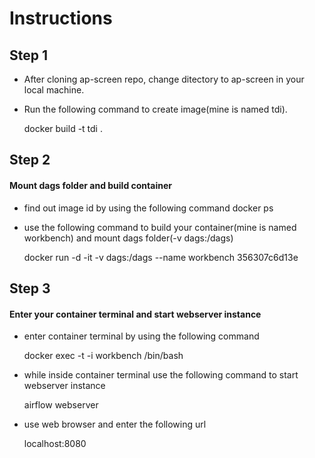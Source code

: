 # Instructions

## Step 1
- After cloning ap-screen repo, change ditectory to ap-screen in your local machine.
- Run the following command to create image(mine is named tdi).

	docker build -t tdi .

## Step 2 
#### Mount dags folder and build container
- find out image id by using the following command
	docker ps
- use the following command to build your container(mine is named workbench) and mount dags folder(-v dags:/dags)

	docker run -d -it -v dags:/dags --name workbench 356307c6d13e

## Step 3
#### Enter your container terminal and start webserver instance
- enter container terminal by using the following command

	docker exec -t -i workbench  /bin/bash

- while inside container terminal use the following command to start webserver instance

	airflow webserver

- use web browser and enter the following url
  
  localhost:8080

